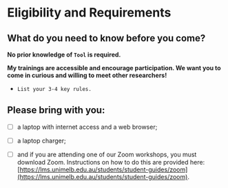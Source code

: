 # Eligibility and Requirements

## What do you need to know before you come?

**No prior knowledge of `Tool` is required.**

**My trainings are accessible and encourage participation. We want you to come in curious and willing to meet other researchers!**

* `List your 3-4 key rules.`

## Please bring with you:

* [ ] a laptop with internet access and a web browser;
* [ ] a laptop charger;
* [ ] and if you are attending one of our Zoom workshops, you must download Zoom. Instructions on how to do this are provided here: [https://lms.unimelb.edu.au/students/student-guides/zoom](https://lms.unimelb.edu.au/students/student-guides/zoom).


